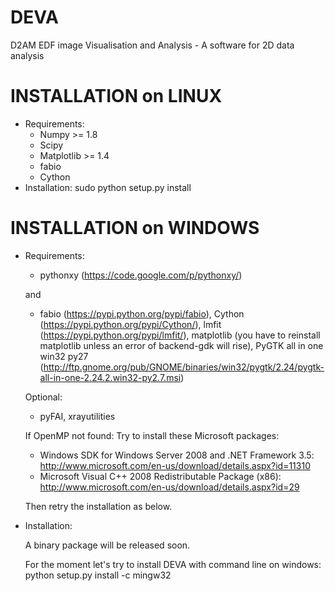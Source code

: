DEVA
==========================
D2AM EDF image Visualisation and Analysis - A software for 2D data analysis

INSTALLATION on LINUX
==========================
+ Requirements:
	- Numpy >= 1.8
	- Scipy
	- Matplotlib >= 1.4
	- fabio
	- Cython
+ Installation:
	sudo python setup.py install
	
INSTALLATION on WINDOWS
==========================
+ Requirements:
	- pythonxy (https://code.google.com/p/pythonxy/)
	
	and 
	
	- fabio (https://pypi.python.org/pypi/fabio), Cython (https://pypi.python.org/pypi/Cython/), lmfit (https://pypi.python.org/pypi/lmfit/), matplotlib (you have to reinstall matplotlib unless an error of backend-gdk will rise), PyGTK all in one win32 py27 (http://ftp.gnome.org/pub/GNOME/binaries/win32/pygtk/2.24/pygtk-all-in-one-2.24.2.win32-py2.7.msi)
	
	Optional:
	
	- pyFAI, xrayutilities
	
	
	If OpenMP not found: Try to install these Microsoft packages:
	- Windows SDK for Windows Server 2008 and .NET Framework 3.5: http://www.microsoft.com/en-us/download/details.aspx?id=11310
	- Microsoft Visual C++ 2008 Redistributable Package (x86): http://www.microsoft.com/en-us/download/details.aspx?id=29
	
	Then retry the installation as below.
	
+ Installation:
	
	A binary package will be released soon.

	For the moment let's try to install DEVA with command line on windows: python setup.py install -c mingw32
	
